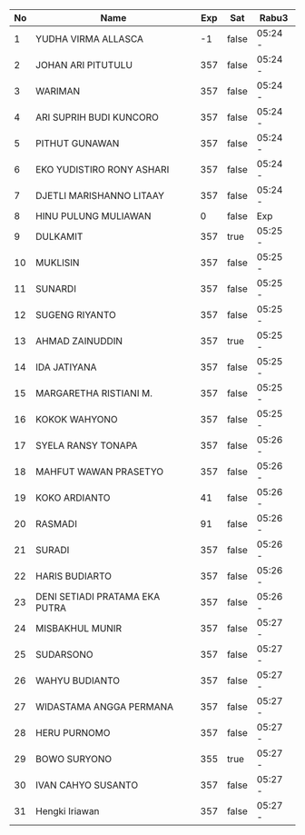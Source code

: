| No | Name | Exp | Sat | Rabu3 |
|-----|-----|-----|-----|-----|
| 1 | YUDHA VIRMA ALLASCA | -1 | false | 05:24 - |
| 2 | JOHAN ARI PITUTULU | 357 | false | 05:24 - |
| 3 | WARIMAN | 357 | false | 05:24 - |
| 4 | ARI SUPRIH BUDI KUNCORO | 357 | false | 05:24 - |
| 5 | PITHUT GUNAWAN | 357 | false | 05:24 - |
| 6 | EKO YUDISTIRO RONY ASHARI | 357 | false | 05:24 - |
| 7 | DJETLI MARISHANNO LITAAY | 357 | false | 05:24 - |
| 8 | HINU PULUNG MULIAWAN | 0 | false | Exp |
| 9 | DULKAMIT | 357 | true | 05:25 - |
| 10 | MUKLISIN | 357 | false | 05:25 - |
| 11 | SUNARDI | 357 | false | 05:25 - |
| 12 | SUGENG RIYANTO | 357 | false | 05:25 - |
| 13 | AHMAD ZAINUDDIN | 357 | true | 05:25 - |
| 14 | IDA JATIYANA | 357 | false | 05:25 - |
| 15 | MARGARETHA RISTIANI M. | 357 | false | 05:25 - |
| 16 | KOKOK WAHYONO | 357 | false | 05:25 - |
| 17 | SYELA RANSY TONAPA | 357 | false | 05:26 - |
| 18 | MAHFUT WAWAN PRASETYO | 357 | false | 05:26 - |
| 19 | KOKO ARDIANTO | 41 | false | 05:26 - |
| 20 | RASMADI | 91 | false | 05:26 - |
| 21 | SURADI | 357 | false | 05:26 - |
| 22 | HARIS BUDIARTO | 357 | false | 05:26 - |
| 23 | DENI SETIADI PRATAMA EKA PUTRA | 357 | false | 05:26 - |
| 24 | MISBAKHUL MUNIR | 357 | false | 05:27 - |
| 25 | SUDARSONO | 357 | false | 05:27 - |
| 26 | WAHYU BUDIANTO | 357 | false | 05:27 - |
| 27 | WIDASTAMA ANGGA PERMANA | 357 | false | 05:27 - |
| 28 | HERU PURNOMO | 357 | false | 05:27 - |
| 29 | BOWO SURYONO | 355 | true | 05:27 - |
| 30 | IVAN CAHYO SUSANTO | 357 | false | 05:27 - |
| 31 | Hengki Iriawan | 357 | false | 05:27 - |
